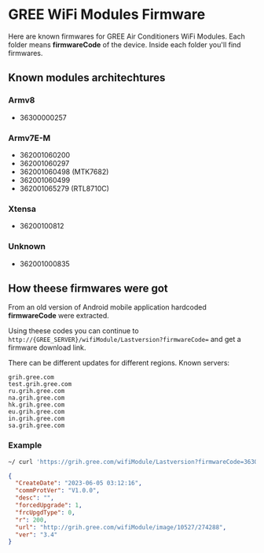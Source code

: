 # GREE WiFi Modules Firmware

Here are known firmwares for GREE Air Conditioners WiFi Modules. 
Each folder means **firmwareCode** of the device.
Inside each folder you'll find firmwares.

## Known modules architechtures

### Armv8
- 36300000257

### Armv7E-M
- 362001060200
- 362001060297
- 362001060498 (MTK7682)
- 362001060499
- 362001065279 (RTL8710C)

### Xtensa
- 36200100812

### Unknown
- 362001000835

## How theese firmwares were got
From an old version of Android mobile application hardcoded
**firmwareCode** were extracted.

Using theese codes you can continue to
`http://{GREE_SERVER}/wifiModule/Lastversion?firmwareCode=`
and get a firmware download link.

There can be different updates for different regions.
Known servers:
```
grih.gree.com
test.grih.gree.com
ru.grih.gree.com
na.grih.gree.com
hk.grih.gree.com
eu.grih.gree.com
in.grih.gree.com
sa.grih.gree.com
```

### Example
```sh
~/ curl 'https://grih.gree.com/wifiModule/Lastversion?firmwareCode=36300000257' 2>/dev/null | jq
```
```json
{
  "CreateDate": "2023-06-05 03:12:16",
  "commProtVer": "V1.0.0",
  "desc": "",
  "forcedUpgrade": 1,
  "frcUpgdType": 0,
  "r": 200,
  "url": "http://grih.gree.com/wifiModule/image/10527/274288",
  "ver": "3.4"
}
```
